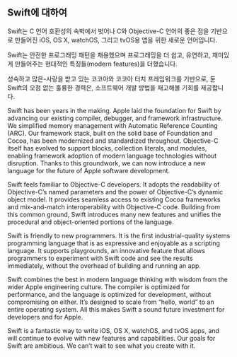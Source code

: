 <!-- About Swift -->
## Swift에 대하여

<!-- Swift is a new programming language for iOS, OS X, watchOS, and tvOS apps that builds on the best of C and Objective-C, without the constraints of C compatibility. -->
Swift는 C 언어 호환성의 속박에서 벗어나 C와 Objective-C 언어의 좋은 점을 기반으로 만들어진 iOS, OS X, watchOS, 그리고 tvOS용 앱을 위한 새로운 언어입니다. 
<!-- Swift adopts safe programming patterns and adds modern features to make programming easier, more flexible, and more fun. -->
Swift는 안전한 프로그래밍 패턴을 채용했으며 프로그래밍을 더 쉽고, 유연하고, 재미있게 만들어주는 현대적인 특징들(modern features)을 더했습니다. 
<!-- Swift’s clean slate, backed by the mature and much-loved Cocoa and Cocoa Touch frameworks, is an opportunity to reimagine how software development works. -->
성숙하고 많은-사랑을 받고 있는 코코아와 코코아 터치 프레임워크를 기반으로, 둔 Swift의 오점 없는 훌륭한 경력은, 소프트웨어 개발 방법을 재고해볼 기회를 제공합니다.

Swift has been years in the making. Apple laid the foundation for Swift by advancing our existing compiler, debugger, and framework infrastructure. We simplified memory management with Automatic Reference Counting (ARC). Our framework stack, built on the solid base of Foundation and Cocoa, has been modernized and standardized throughout. Objective-C itself has evolved to support blocks, collection literals, and modules, enabling framework adoption of modern language technologies without disruption. Thanks to this groundwork, we can now introduce a new language for the future of Apple software development.

Swift feels familiar to Objective-C developers. It adopts the readability of Objective-C’s named parameters and the power of Objective-C’s dynamic object model. It provides seamless access to existing Cocoa frameworks and mix-and-match interoperability with Objective-C code. Building from this common ground, Swift introduces many new features and unifies the procedural and object-oriented portions of the language.

Swift is friendly to new programmers. It is the first industrial-quality systems programming language that is as expressive and enjoyable as a scripting language. It supports playgrounds, an innovative feature that allows programmers to experiment with Swift code and see the results immediately, without the overhead of building and running an app.

Swift combines the best in modern language thinking with wisdom from the wider Apple engineering culture. The compiler is optimized for performance, and the language is optimized for development, without compromising on either. It’s designed to scale from “hello, world” to an entire operating system. All this makes Swift a sound future investment for developers and for Apple.

Swift is a fantastic way to write iOS, OS X, watchOS, and tvOS apps, and will continue to evolve with new features and capabilities. Our goals for Swift are ambitious. We can’t wait to see what you create with it.
